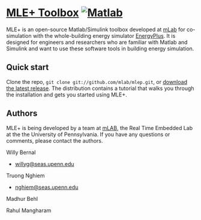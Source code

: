 [MLE+ Toolbox](http://mlab.seas.upenn.edu/mlep) [![Matlab](https://secure.travis-ci.org/twitter/bootstrap.png)](http://travis-ci.org/twitter/bootstrap)
=================


MLE+ is an open-source Matlab/Simulink toolbox developed at [mLab](http://mlab.seas.upenn.edu) for co-simulation with the
whole-building energy simulator [EnergyPlus](http://apps1.eere.energy.gov/buildings/energyplus/). It is designed for engineers
and researchers who are familiar with Matlab and Simulink and want to use
these software tools in building energy simulation.





Quick start
-----------


Clone the repo, `git clone git://github.com/mlab/mlep.git`, or [download the latest release](https://github.com/mlab/mlep/zipball/master).
The distribution contains a tutorial that walks you through the installation and gets you started using MLE+. 



Authors
-----------

MLE+ is being developed by a team at [mLAB](http://mlab.seas.upenn.edu/), the Real Time Embedded Lab at the the University of Pennsylvania. 
If you have any questions or comments, please contact the authors. 

Willy Bernal 
- willyg@seas.upenn.edu

Truong Nghiem
- nghiem@seas.upenn.edu

Madhur Behl

Rahul Mangharam






